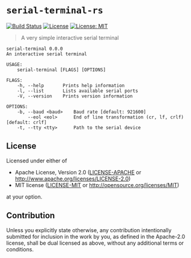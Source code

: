 # `serial-terminal-rs`

[![Build Status](https://travis-ci.com/mvertescher/serial-terminal-rs.svg?branch=master)](https://travis-ci.com/mvertescher/serial-terminal-rs)
[![License](https://img.shields.io/badge/License-Apache%202.0-blue.svg)](https://opensource.org/licenses/Apache-2.0)
[![License: MIT](https://img.shields.io/badge/License-MIT-yellow.svg)](https://opensource.org/licenses/MIT)

> A very simple interactive serial terminal

```text
serial-terminal 0.0.0
An interactive serial terminal

USAGE:
    serial-terminal [FLAGS] [OPTIONS]

FLAGS:
    -h, --help       Prints help information
    -l, --list       Lists available serial ports
    -V, --version    Prints version information

OPTIONS:
    -b, --baud <baud>    Baud rate [default: 921600]
        --eol <eol>      End of line transformation (cr, lf, crlf) [default: crlf]
    -t, --tty <tty>      Path to the serial device
```

## License

Licensed under either of

 * Apache License, Version 2.0
   ([LICENSE-APACHE](LICENSE-APACHE) or http://www.apache.org/licenses/LICENSE-2.0)
 * MIT license
   ([LICENSE-MIT](LICENSE-MIT) or http://opensource.org/licenses/MIT)

at your option.

## Contribution

Unless you explicitly state otherwise, any contribution intentionally submitted
for inclusion in the work by you, as defined in the Apache-2.0 license, shall be
dual licensed as above, without any additional terms or conditions.
